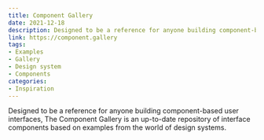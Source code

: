 ```yaml
---
title: Component Gallery
date: 2021-12-18
description: Designed to be a reference for anyone building component-based user interfaces, The Component Gallery is an up-to-date repository of interface components based on examples from the world of design systems.
link: https://component.gallery
tags: 
- Examples
- Gallery
- Design system
- Components
categories:
- Inspiration
---
```


Designed to be a reference for anyone building component-based user interfaces, The Component Gallery is an up-to-date repository of interface components based on examples from the world of design systems.